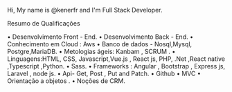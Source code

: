 Hi, My name is @kenerfr and I'm
  Full Stack Developer. 
  
Resumo de Qualificações

• Desenvolvimento Front - End.
• Desenvolvimento Back - End. 
• Conhecimento em Cloud : Aws 
• Banco de dados - Nosql,Mysql, Postgre,MariaDB.
• Metologias ágeis: Kanbam , SCRUM . 
• Linguagens:HTML, CSS, Javascript,Vue.js , React js, PHP, .Net ,React native ,Typescript ,Python.
• Sass.
•  Frameworks : Angular , Bootstrap , Express js, Laravel , node js.
•  Api- Get, Post , Put and Patch.
•  Github 
•  MVC 
• Orientação a  objetos .
• Noções de CRM. 



<!---
kenerfr/kenerfr is a ✨ special ✨ repository because its `README.md` (this file) appears on your GitHub profile.
You can click the Preview link to take a look at your changes.
--->
